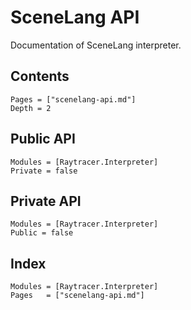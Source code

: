 # SceneLang API

Documentation of SceneLang interpreter.

## Contents

```@contents
Pages = ["scenelang-api.md"]
Depth = 2
```

## Public API

```@autodocs
Modules = [Raytracer.Interpreter]
Private = false
```

## Private API

```@autodocs
Modules = [Raytracer.Interpreter]
Public = false
```

## Index

```@index
Modules = [Raytracer.Interpreter]
Pages   = ["scenelang-api.md"]
```
